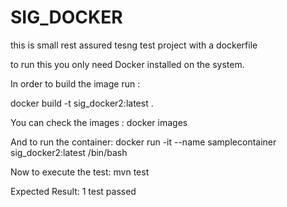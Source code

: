 # SIG_DOCKER
 this is small rest assured tesng test project with a dockerfile

to run this you only need Docker installed on the system.

In order to build the image run :

docker build -t sig_docker2:latest .

You can check the images :
docker images

And to run the container:
 docker run -it --name samplecontainer sig_docker2:latest /bin/bash
 
 Now to execute the test:
 mvn test
 
 Expected Result: 1 test passed
